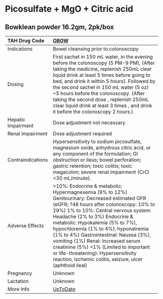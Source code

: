 # Picosulfate + MgO + Citric acid

## Bowklean powder 16.2gm, 2pk/box

| TAH Drug Code      | [OBOW](https://www.tahsda.org.tw/drugs/hissearch.php?drug_code=OBOW)                                                                                                                                                                                                                                                                                                                                                                                                                                                     |
|:-------------------|:-------------------------------------------------------------------------------------------------------------------------------------------------------------------------------------------------------------------------------------------------------------------------------------------------------------------------------------------------------------------------------------------------------------------------------------------------------------------------------------------------------------------------|
| Indications        | Bowel cleansing prior to colonoscopy                                                                                                                                                                                                                                                                                                                                                                                                                                                                                     |
| Dosing             | First sachet in 150 mL water, in the evening before the colonoscopy (5 PM-9 PM), (After taking the medicine, replenish 250mL clear liquid drink at least 5 times before going to bed, and drink it within 5 hours). Followed by the second sachet in 150 mL water (5 oz) ~5 hours before the colonoscopy. (After taking the second dose , replenish 250mL clear liquid drink at least 3 times , and drink it before the colonoscopy 2 hours.)                                                                            |
| Hepatic Impairment | Dose adjustment not necessary                                                                                                                                                                                                                                                                                                                                                                                                                                                                                            |
| Renal Impairment   | Dose adjustment required                                                                                                                                                                                                                                                                                                                                                                                                                                                                                                 |
| Contraindications  | Hypersensitivity to sodium picosulfate, magnesium oxide, anhydrous citric acid, or any component of the formulation; GI obstruction or ileus; bowel perforation; gastric retention; toxic colitis; toxic megacolon; severe renal impairment (CrCl <30 mL/minute).                                                                                                                                                                                                                                                        |
| Adverse Effects    | >10%: Endocrine & metabolic: Hypermagnesemia (9% to 12%) Genitourinary: Decreased estimated GFR (eGFR; ?48 hours after colonoscopy: 10% to 29%) 1% to 10%: Central nervous system: Headache (2% to 3%) Endocrine & metabolic: Hypokalemia (5% to 7%), hypochloremia (1% to 4%), hyponatremia (1% to 4%) Gastrointestinal: Nausea (3%), vomiting (1%) Renal: Increased serum creatinine (5%) <1% (Limited to important or life-threatening): Hypersensitivity reaction, ischemic colitis, seizure, ulcer (aphthoid ileal) |
| Pregnancy          | Unknown                                                                                                                                                                                                                                                                                                                                                                                                                                                                                                                  |
| Lactation          | Unknown                                                                                                                                                                                                                                                                                                                                                                                                                                                                                                                  |
| More Info          | [UpToDate](https://www.uptodate.com/contents/picosulfate-+-mgo-+-citric-acid-drug-information)                                                                                                                                                                                                                                                                                                                                                                                                                           |

